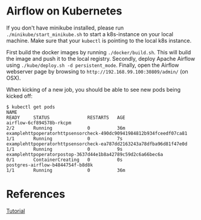 <!--
Licensed to the Apache Software Foundation (ASF) under one
or more contributor license agreements.  See the NOTICE file
distributed with this work for additional information
regarding copyright ownership.  The ASF licenses this file
to you under the Apache License, Version 2.0 (the
"License"); you may not use this file except in compliance
with the License.  You may obtain a copy of the License at

  http://www.apache.org/licenses/LICENSE-2.0

Unless required by applicable law or agreed to in writing,
software distributed under the License is distributed on an
"AS IS" BASIS, WITHOUT WARRANTIES OR CONDITIONS OF ANY
KIND, either express or implied.  See the License for the
specific language governing permissions and limitations
under the License.
-->

# Airflow on Kubernetes

If you don't have minikube installed, please run `./minikube/start_minikube.sh` to start a k8s-instance on your local machine. Make sure that your `kubectl` is pointing to the local k8s instance.

First build the docker images by running `./docker/build.sh`. This will build the image and push it to the local registry. Secondly, deploy Apache Airflow using `./kube/deploy.sh -d persistent_mode`. Finally, open the Airflow webserver page by browsing to `http://192.168.99.100:30809/admin/` (on OSX).

When kicking of a new job, you should be able to see new pods being kicked off:

```
$ kubectl get pods
NAME                                                                  READY     STATUS              RESTARTS   AGE
airflow-6cf894578b-rkcpm                                              2/2       Running             0          36m
examplehttpoperatorhttpsensorcheck-490dc90941984812b934fceedf07ca81   1/1       Running             0          7s
examplehttpoperatorhttpsensorcheck-ea787dd2163243a78dfba96d81f47e0d   1/1       Running             0          9s
examplehttpoperatorpostop-3637d44e1b8a42789c59d2c6a66bec6a            0/1       ContainerCreating   0          0s
postgres-airflow-b4844754f-b8d8k                                      1/1       Running             0          36m
```

# References

[Tutorial](https://kubernetes.io/blog/2018/06/28/airflow-on-kubernetes-part-1-a-different-kind-of-operator/)
